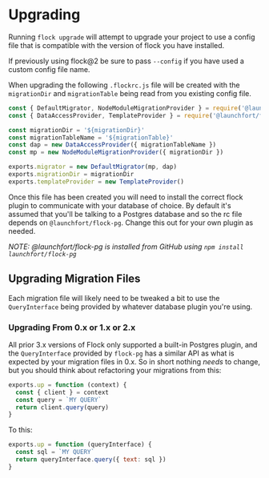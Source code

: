 # Upgrading

Running `flock upgrade` will attempt to upgrade your project to use a config
file that is compatible with the version of flock you have installed.

If previously using flock@2 be sure to pass `--config` if you have used a custom
config file name.

When upgrading the following `.flockrc.js` file will be created with the
`migrationDir` and `migrationTable` being read from you existing config file.

```js
const { DefaultMigrator, NodeModuleMigrationProvider } = require('@launchfort/flock')
const { DataAccessProvider, TemplateProvider } = require('@launchfort/flock-pg')

const migrationDir = '${migrationDir}'
const migrationTableName = '${migrationTable}'
const dap = new DataAccessProvider({ migrationTableName })
const mp = new NodeModuleMigrationProvider({ migrationDir })

exports.migrator = new DefaultMigrator(mp, dap)
exports.migrationDir = migrationDir
exports.templateProvider = new TemplateProvider()

```

Once this file has been created you will need to install the correct flock
plugin to communicate with your database of choice. By default it's assumed
that you'll be talking to a Postgres database and so the rc file depends on
`@launchfort/flock-pg`. Change this out for your own plugin as needed.

*NOTE: @launchfort/flock-pg is installed from GitHub using `npm install launchfort/flock-pg`*

## Upgrading Migration Files

Each migration file will likely need to be tweaked a bit to use the `QueryInterface`
being provided by whatever database plugin you're using.

### Upgrading From 0.x or 1.x or 2.x

All prior 3.x versions of Flock only supported a built-in Postgres plugin, and
the `QueryInterface` provided by `flock-pg` has a similar API as what is
expected by your migration files in 0.x. So in short nothing *needs* to change,
but you should think about refactoring your migrations from this:

```js
exports.up = function (context) {
  const { client } = context
  const query = `MY QUERY`
  return client.query(query)
}
```

To this:
```js
exports.up = function (queryInterface) {
  const sql = `MY QUERY`
  return queryInterface.query({ text: sql })
}
```
